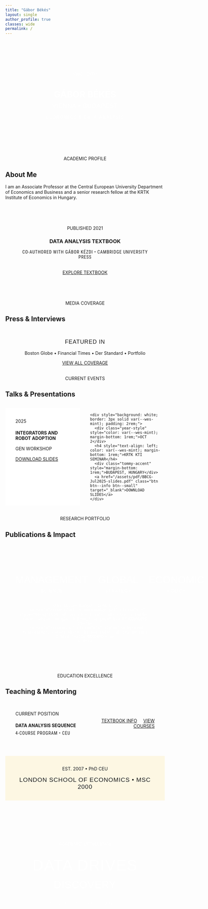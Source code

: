 ```yaml
---
title: "Gábor Békés"
layout: single
author_profile: true
classes: wide
permalink: /
---
```


<div style="text-align: center; margin: 3rem 0; padding: 4rem 2rem; background: linear-gradient(135deg, var(--wes-coral) 0%, var(--wes-mint) 100%); color: white;">
  <div class="since-style" style="color: rgba(255,255,255,0.8); margin-bottom: 1rem;">SINCE 2007</div>
  <h1 style="color: white; margin-bottom: 0.5rem;">GÁBOR BÉKÉS</h1>
  <div style="font-family: 'Oswald', sans-serif; font-size: 1.2rem; text-transform: uppercase; letter-spacing: 1px; margin-bottom: 1rem; color: rgba(255,255,255,0.9);">VIENNA • BUDAPEST</div>
  <div style="font-family: 'Roboto Condensed', sans-serif; font-size: 1rem; text-transform: uppercase; letter-spacing: 2px; color: rgba(255,255,255,0.8);">ECONOMICS & DATA ANALYSIS</div>
</div>

<div class="content-section">
  <div class="tommy-accent" style="text-align: center; margin-bottom: 1rem;">ACADEMIC PROFILE</div>
  <h2>About Me</h2>
  <p>I am an Associate Professor at the <span class="institution-name">Central European University</span> <span class="tommy-accent">Department of Economics and Business</span> and a senior research fellow at the <span class="institution-name">KRTK Institute of Economics</span> in Hungary.</p>
  
  <div style="text-align: center; margin: 3rem 0; padding: 2rem; background: var(--wes-light-coral); border: 3px solid var(--wes-coral);">
    <div class="since-style" style="margin-bottom: 1rem;">PUBLISHED 2021</div>
    <h3 style="margin-bottom: 1rem;">DATA ANALYSIS TEXTBOOK</h3>
    <p style="font-family: 'Roboto Condensed', sans-serif; text-transform: uppercase; letter-spacing: 1px; margin-bottom: 2rem;">Co-authored with Gábor Kézdi • Cambridge University Press</p>
    <a href="https://gabors-data-analysis.com" class="btn btn--info">EXPLORE TEXTBOOK</a>
  </div>
</div>

<div class="content-section">
  <div class="tommy-accent" style="text-align: center; margin-bottom: 1rem;">MEDIA COVERAGE</div>
  <h2>Press & Interviews</h2>
  <div style="text-align: center; background: var(--wes-light-mint); padding: 2rem; border: 3px solid var(--wes-mint);">
    <div style="font-family: 'Oswald', sans-serif; font-size: 1.1rem; text-transform: uppercase; letter-spacing: 1px; color: var(--wes-mint); margin-bottom: 1rem;">FEATURED IN</div>
    <p style="color: var(--wes-navy);">Boston Globe • Financial Times • Der Standard • Portfolio</p>
    <a href="/popular-press/" class="btn">VIEW ALL COVERAGE</a>
  </div>
</div>

<div class="content-section">
  <div class="tommy-accent" style="text-align: center; margin-bottom: 1rem;">CURRENT EVENTS</div>
  <h2>Talks & Presentations</h2>
  
  <div style="display: grid; grid-template-columns: 1fr 1fr; gap: 2rem; margin: 2rem 0;">
    <div style="background: white; border: 3px solid var(--wes-coral); padding: 2rem;">
      <div class="year-style" style="margin-bottom: 1rem;">2025</div>
      <h4 style="text-align: left; color: var(--wes-coral); margin-bottom: 1rem;">INTEGRATORS AND ROBOT ADOPTION</h4>
      <div class="tommy-accent" style="margin-bottom: 1rem;">GEN WORKSHOP</div>
      <a href="/assets/pdf/BBCG-Jul2025-slides.pdf" class="btn btn--small" target="_blank">DOWNLOAD SLIDES</a>
    </div>
    
    <div style="background: white; border: 3px solid var(--wes-mint); padding: 2rem;">
      <div class="year-style" style="color: var(--wes-mint); margin-bottom: 1rem;">OCT 2</div>
      <h4 style="text-align: left; color: var(--wes-mint); margin-bottom: 1rem;">KRTK KTI SEMINAR</h4>
      <div class="tommy-accent" style="margin-bottom: 1rem;">BUDAPEST, HUNGARY</div>
      <a href="/assets/pdf/BBCG-Jul2025-slides.pdf" class="btn btn--info btn--small" target="_blank">DOWNLOAD SLIDES</a>
    </div>
  </div>
</div>

<div class="content-section">
  <div class="tommy-accent" style="text-align: center; margin-bottom: 1rem;">RESEARCH PORTFOLIO</div>
  <h2>Publications & Impact</h2>
  
  <div style="background: linear-gradient(135deg, var(--wes-navy) 0%, var(--wes-coral) 100%); padding: 3rem 2rem; color: white; text-align: center; margin: 2rem 0;">
    <div style="display: grid; grid-template-columns: 1fr 1fr 1fr; gap: 2rem; margin: 2rem 0;">
      <div>
        <div style="font-family: 'Anton', sans-serif; font-size: 2rem; margin-bottom: 0.5rem;">MANAGEMENT</div>
        <div style="font-family: 'Oswald', sans-serif; text-transform: uppercase; letter-spacing: 1px;">SCIENCE</div>
      </div>
      <div>
        <div style="font-family: 'Anton', sans-serif; font-size: 2rem; margin-bottom: 0.5rem;">GLOBAL</div>
        <div style="font-family: 'Oswald', sans-serif; text-transform: uppercase; letter-spacing: 1px;">STRATEGY</div>
      </div>
      <div>
        <div style="font-family: 'Anton', sans-serif; font-size: 2rem; margin-bottom: 0.5rem;">ECONOMIC</div>
        <div style="font-family: 'Oswald', sans-serif; text-transform: uppercase; letter-spacing: 1px;">POLICY</div>
      </div>
    </div>
    
    <div style="margin: 2rem 0;">
      <a href="/assets/pdf/CV_BekesGabor.pdf" class="btn" style="background: white; color: var(--wes-coral); border-color: white; margin: 0.5rem;" target="_blank">DOWNLOAD CV</a>
      <a href="/research/" class="btn" style="background: transparent; color: white; border-color: white; margin: 0.5rem;">VIEW RESEARCH</a>
    </div>
  </div>
</div>

<div class="content-section">
  <div class="tommy-accent" style="text-align: center; margin-bottom: 1rem;">EDUCATION EXCELLENCE</div>
  <h2>Teaching & Mentoring</h2>
  
  <div style="background: var(--wes-light-coral); padding: 2rem; border-left: 5px solid var(--wes-coral);">
    <div style="display: grid; grid-template-columns: 1fr 1fr; gap: 2rem; align-items: center;">
      <div>
        <div class="tommy-accent" style="margin-bottom: 0.5rem;">CURRENT POSITION</div>
        <h4 style="text-align: left; margin-bottom: 0.5rem;">DATA ANALYSIS SEQUENCE</h4>
        <div style="font-family: 'Roboto Condensed', sans-serif; text-transform: uppercase; letter-spacing: 1px; color: var(--wes-navy);">4-COURSE PROGRAM • CEU</div>
      </div>
      <div style="text-align: right;">
        <a href="/textbook/" class="btn">TEXTBOOK INFO</a>
        <a href="/teaching/" class="btn btn--info" style="margin-left: 1rem;">VIEW COURSES</a>
      </div>
    </div>
  </div>
  
  <div style="text-align: center; margin: 2rem 0; padding: 2rem; background: rgba(255, 193, 7, 0.1); border: 3px solid var(--wes-yellow);">
    <div class="since-style" style="color: var(--wes-navy); margin-bottom: 1rem;">EST. 2007 • PhD CEU</div>
    <div style="font-family: 'Oswald', sans-serif; font-size: 1.2rem; text-transform: uppercase; letter-spacing: 1px; color: var(--wes-yellow); -webkit-text-stroke: 1px var(--wes-navy);">LONDON SCHOOL OF ECONOMICS • MSc 2000</div>
  </div>
</div>

<div style="text-align: center; margin: 4rem 0; padding: 4rem 2rem; background: linear-gradient(45deg, var(--wes-coral), var(--wes-mint), var(--wes-yellow), var(--wes-coral)); background-size: 400% 400%; animation: gradient 15s ease infinite; color: white;">
  <div class="tommy-accent" style="color: rgba(255,255,255,0.8); margin-bottom: 2rem;">ACADEMIC EXCELLENCE</div>
  <div style="font-family: 'Anton', sans-serif; font-size: 3rem; text-transform: uppercase; letter-spacing: 2px; margin-bottom: 1rem;">DATA DRIVES</div>
  <div style="font-family: 'Oswald', sans-serif; font-size: 2rem; text-transform: uppercase; letter-spacing: 1px; margin-bottom: 2rem;">DISCOVERY</div>
  <div style="font-family: 'Roboto Condensed', sans-serif; text-transform: uppercase; letter-spacing: 2px; opacity: 0.8;">EST. 2007 • VIENNA • BUDAPEST</div>
</div>

<style>
@keyframes gradient {
  0% { background-position: 0% 50%; }
  50% { background-position: 100% 50%; }
  100% { background-position: 0% 50%; }
}
</style>